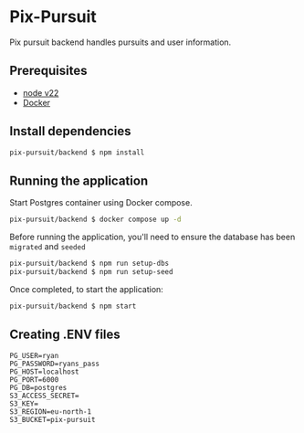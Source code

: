 # Pix-Pursuit

Pix pursuit backend handles pursuits and user information.

## Prerequisites

- [node v22](https://nodejs.org/en/blog/announcements/v22-release-announce)
- [Docker](https://www.docker.com/)

## Install dependencies

```sh
pix-pursuit/backend $ npm install
```

## Running the application

Start Postgres container using Docker compose.

```sh
pix-pursuit/backend $ docker compose up -d
```

Before running the application, you'll need to ensure the database has been `migrated` and `seeded`

```sh
pix-pursuit/backend $ npm run setup-dbs
pix-pursuit/backend $ npm run setup-seed
```

Once completed, to start the application:

```sh
pix-pursuit/backend $ npm start
```

## Creating .ENV files

```
PG_USER=ryan
PG_PASSWORD=ryans_pass
PG_HOST=localhost
PG_PORT=6000
PG_DB=postgres
S3_ACCESS_SECRET=
S3_KEY=
S3_REGION=eu-north-1
S3_BUCKET=pix-pursuit
```
